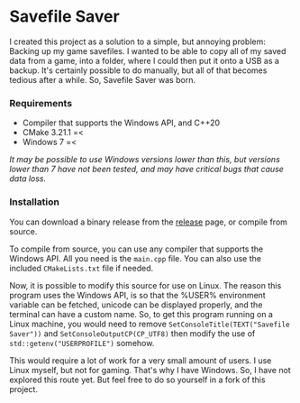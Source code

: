 # Savefile Saver

I created this project as a solution to a simple, but annoying problem: Backing up my game savefiles. I wanted to be able to copy all of my
saved data from a game, into a folder, where I could then put it onto a USB as a backup. It's certainly possible to do manually, but all of
that becomes tedious after a while. So, Savefile Saver was born.

### Requirements

* Compiler that supports the Windows API, and C++20
* CMake 3.21.1 =<
* Windows 7 =<

*It may be possible to use Windows versions lower than this, but versions lower than 7 have not been tested, and may have critical bugs that
cause data loss.*

### Installation

You can download a binary release from the [release](https://github.com/DrakoDom/Savefile-Saver/releases/ "Releases") page, or compile from source.

To compile from source, you can use any compiler that supports the Windows API. All you need is the `main.cpp` file. You can also use the included
`CMakeLists.txt` file if needed.

Now, it is possible to modify this source for use on Linux. The reason this program uses the Windows API, is so that the %USER% environment
variable can be fetched, unicode can be displayed properly, and the terminal can have a custom name. So, to get this program running on a Linux
machine, you would need to remove `SetConsoleTitle(TEXT("Savefile Saver"))` and `SetConsoleOutputCP(CP_UTF8)` then modify the use of
`std::getenv("USERPROFILE")` somehow.

This would require a lot of work for a very small amount of users. I use Linux myself, but not for gaming. That's why I have Windows. So, I have
not explored this route yet. But feel free to do so yourself in a fork of this project.